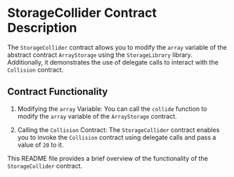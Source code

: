 # StorageCollider Contract Description

The `StorageCollider` contract allows you to modify the `array` variable of the abstract contract `ArrayStorage` using the `StorageLibrary` library. Additionally, it demonstrates the use of delegate calls to interact with the `Collision` contract.

## Contract Functionality

1. Modifying the `array` Variable: You can call the `collide` function to modify the `array` variable of the `ArrayStorage` contract.

2. Calling the `Collision` Contract: The `StorageCollider` contract enables you to invoke the `Collision` contract using delegate calls and pass a value of `20` to it.

This README file provides a brief overview of the functionality of the `StorageCollider` contract.
